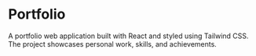 # Portfolio
A portfolio web application built with React and styled using Tailwind CSS. The project showcases personal work, skills, and achievements.

